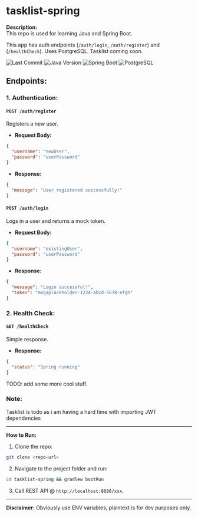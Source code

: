 # tasklist-spring

**Description:**  
This repo is used for learning Java and Spring Boot. 

This app has auth endpoints (`/auth/login`, `/auth/register`) and (`/healthCheck`). Uses PostgreSQL.
Tasklist coming soon.

![Last Commit](https://img.shields.io/github/last-commit/Jozefwl/tasklist?style=for-the-badge)
![Java Version](https://img.shields.io/badge/Java-21-red?style=for-the-badge&logo=openjdk)
![Spring Boot](https://img.shields.io/badge/Spring%20Boot-3.4.5-darkgreen?style=for-the-badge&logo=spring)
![PostgreSQL](https://img.shields.io/badge/PostgreSQL-17-black?style=for-the-badge&logo=postgresql)

## Endpoints:

### **1. Authentication:**

#### `POST /auth/register`
Registers a new user.

- **Request Body:**
```json
{
  "username": "newUser",
  "password": "userPassword"
}
```

- **Response:**
```json
{
  "message": "User registered successfully!"
}
```

#### `POST /auth/login`
Logs in a user and returns a mock token.

- **Request Body:**
```json
{
  "username": "existingUser",
  "password": "userPassword"
}
```

- **Response:**
```json
{
  "message": "Login successful!",
  "token": "megaplaceholder-1234-abcd-5678-efgh"
}
```

### **2. Health Check:**

#### `GET /healthCheck`
Simple response.

- **Response:**
```json
{
  "status": "Spring running"
}
```
TODO: add some more cool stuff.

### Note:
Tasklist is todo as i am having a hard time with importing JWT dependencies

---

**How to Run:**

1. Clone the repo:
```bash
git clone <repo-url>
```

2. Navigate to the project folder and run:
```bash
cd tasklist-spring && gradlew bootRun
```

3. Call REST API @ `http://localhost:8080/xxx`.

---

**Disclaimer:** Obviously use ENV variables, plaintext is for dev purposes only.
